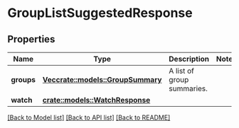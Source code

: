# GroupListSuggestedResponse

## Properties

Name | Type | Description | Notes
------------ | ------------- | ------------- | -------------
**groups** | [**Vec<crate::models::GroupSummary>**](GroupSummary.md) | A list of group summaries. | 
**watch** | [**crate::models::WatchResponse**](WatchResponse.md) |  | 

[[Back to Model list]](../README.md#documentation-for-models) [[Back to API list]](../README.md#documentation-for-api-endpoints) [[Back to README]](../README.md)


